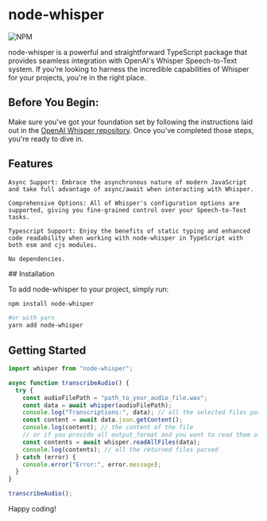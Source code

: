 # node-whisper

![NPM](https://img.shields.io/npm/v/node-whisper.svg)

node-whisper is a powerful and straightforward TypeScript package that provides seamless integration with OpenAI's Whisper Speech-to-Text system. If you're looking to harness the incredible capabilities of Whisper for your projects, you're in the right place.

## Before You Begin:

Make sure you've got your foundation set by following the instructions laid out in the [OpenAI Whisper repository](https://github.com/openai/whisper). Once you've completed those steps, you're ready to dive in.

## Features

    Async Support: Embrace the asynchronous nature of modern JavaScript and take full advantage of async/await when interacting with Whisper.

    Comprehensive Options: All of Whisper's configuration options are supported, giving you fine-grained control over your Speech-to-Text tasks.

    Typescript Support: Enjoy the benefits of static typing and enhanced code readability when working with node-whisper in TypeScript with both esm and cjs modules.

    No dependencies.

## Installation

To add node-whisper to your project, simply run:

```bash
npm install node-whisper

#or with yarn
yarn add node-whisper
```

## Getting Started

```js
import whisper from "node-whisper";

async function transcribeAudio() {
  try {
    const audioFilePath = "path_to_your_audio_file.wav";
    const data = await whisper(audioFilePath);
    console.log("Transcriptions:", data); // all the selected files paths (default: json, tsv, srt, txt, vtt)
    const content = await data.json.getContent();
    console.log(content); // the content of the file
    // or if you provide all output_format and you want to read them all at once
    const contents = await whisper.readAllFiles(data);
    console.log(contents); // all the returned files parsed
  } catch (error) {
    console.error("Error:", error.message);
  }
}

transcribeAudio();
```

Happy coding!
